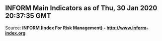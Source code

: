 ## INFORM Main Indicators as of Thu, 30 Jan 2020 20:37:35 GMT

Source: **INFORM (Index For Risk Management) - http://www.inform-index.org**